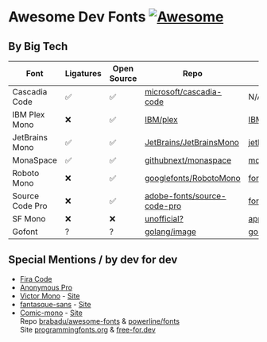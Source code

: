 # Awesome  Dev Fonts [![Awesome](https://awesome.re/badge.svg)](https://awesome.re)

## By Big Tech
| Font            | Ligatures | Open Source | Repo                              | Official Site |
| --------------- | --------- | ----------- | --------------------------------- | -------------- |
| Cascadia Code   | ✅         | ✅           | [microsoft/cascadia-code](https://github.com/microsoft/cascadia-code)             |  N/A |
| IBM Plex Mono   | ❌         | ✅           | [IBM/plex](https://github.com/IBM/plex) | [IBM/plex](https://github.com/IBM/plex) | [ibm.com](https://www.ibm.com/plex) |
| JetBrains Mono  | ✅         | ✅           | [JetBrains/JetBrainsMono](https://github.com/JetBrains/JetBrainsMono)             | [jetbrains.com](https://jetbrains.com/mono) |
| MonaSpace       | ✅         | ✅           | [githubnext/monaspace](https://github.com/githubnext/monaspace)                   | [monaspace.githubnext.com](https://monaspace.githubnext.com)
| Roboto Mono     | ❌         | ✅           | [googlefonts/RobotoMono](https://github.com/googlefonts/RobotoMono)               | [fonts.google.com](https://fonts.google.com/specimen/Roboto+Mono) |
| Source Code Pro | ❌         | ✅           | [adobe-fonts/source-code-pro](https://github.com/adobe-fonts/source-code-pro)     | [fonts.adobe.com](https://fonts.adobe.com/fonts/source-code-pro) |
| SF Mono         | ❌         | ❌           | [unofficial?](https://github.com/supercomputra/SF-Mono-Font)                      | [apple.com](https://developer.apple.com/fonts/) | 
| Gofont          | ?          | ?             | [golang/image](https://github.com/golang/image/tree/master/font/gofont/ttfs)      | [go.dev](https://go.dev/blog/go-fonts) | 

## Special Mentions / by dev for dev
<!-- | Fira Code       | ✅         | ✅           | [tonsky/FiraCode](https://github.com/tonsky/FiraCode)   | N/A |  -->
- [Fira Code](https://github.com/tonsky/FiraCode)
- [Anonymous Pro](https://www.marksimonson.com/fonts/view/anonymous/)
- [Victor Mono](https://github.com/rubjo/victor-mono) -  [Site](https://rubjo.github.io/victor-mono/)
- [fantasque-sans](https://github.com/belluzj/fantasque-sans) - [Site](https://fontlibrary.org/en/font/fantasque-sans-mono)
- [Comic-mono](https://github.com/dtinth/comic-mono-font) - [Site](https://dtinth.github.io/comic-mono-font/)  
Repo  [brabadu/awesome-fonts](https://github.com/brabadu/awesome-fonts) & [powerline/fonts](https://github.com/powerline/fonts)  
Site  [programmingfonts.org](https://www.programmingfonts.org/)  & [free-for.dev](https://free-for.dev/#/?id=font)
